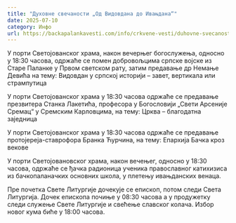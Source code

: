 ```yaml
---
title: "Духовне свечаности „Од Видовдана до Ивањдана“"
date: 2025-07-10
category: Инфо
url: https://backapalankavesti.com/info/crkvene-vesti/duhovne-svecanosti-od-vidovdana-do-ivanjdana/
---
```


У порти Светојованског храма, након вечерњег богослужења, односно у 18:30 часова, одржаће се помен добровољцима српске војске из Старе Паланке у Првом светском рату, затим предавање др Немање Девића на тему: Видовдан у српској историји – завет, вертикала или стрампутица

У порти Светојованског храма у 18:30 часова одржаће се предавање презвитера Станка Лакетића, професора у Богословији „Свети Арсеније Сремац“ у Сремским Карловцима, на тему: Црква – благодатна заједница

У порти Светојованског храма у 18:30 часова одржаће се предавање протојереја-ставрофора Бранка Ћурчина, на тему: Епархија Бачка кроз векове

У порти Светојовановског храма, након вечењег, односно у 18:30 часова, одржаће се ђачка радионица ученика православног катихизиса из бачкопаланачких основних школа, у плетењу ивањданских венаца.

Пре почетка Свете Литургије дочекује се епископ, потом следи Света Литургија. Дочек епископа почиње у 08:30 часова а у продужетку следи служење Свете Литургије и свећење славског колача. Избор новог кума биће у 18:00 часова.
